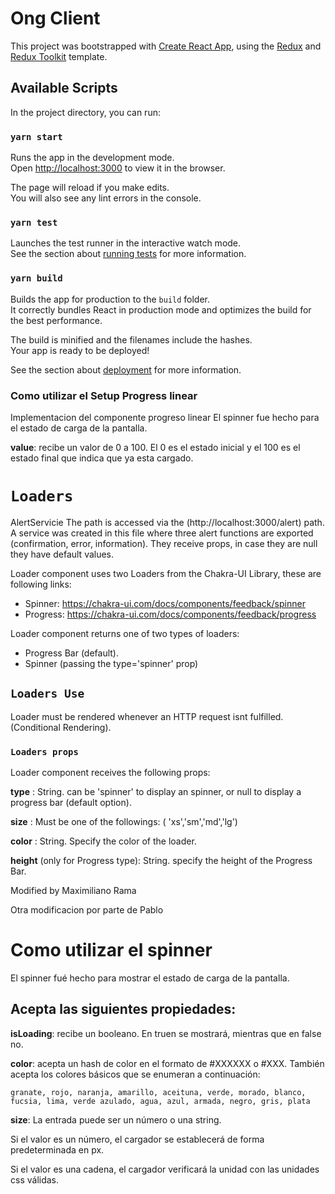 # Ong Client

This project was bootstrapped with [Create React App](https://github.com/facebook/create-react-app), using the [Redux](https://redux.js.org/) and [Redux Toolkit](https://redux-toolkit.js.org/) template.

## Available Scripts

In the project directory, you can run:

### `yarn start`

Runs the app in the development mode.<br />
Open [http://localhost:3000](http://localhost:3000) to view it in the browser.

The page will reload if you make edits.<br />
You will also see any lint errors in the console.

### `yarn test`

Launches the test runner in the interactive watch mode.<br />
See the section about [running tests](https://facebook.github.io/create-react-app/docs/running-tests) for more information.

### `yarn build`

Builds the app for production to the `build` folder.<br />
It correctly bundles React in production mode and optimizes the build for the best performance.

The build is minified and the filenames include the hashes.<br />
Your app is ready to be deployed!

See the section about [deployment](https://facebook.github.io/create-react-app/docs/deployment) for more information.

### Como utilizar el Setup Progress linear
Implementacion del componente progreso linear
El spinner fue hecho para el estado de carga de la pantalla.

**value**: recibe un valor de 0 a 100. El 0 es el estado inicial y el 100 es el estado final que indica que ya esta cargado.

# `Loaders`


AlertServicie
The path is accessed via the (http://localhost:3000/alert) path.
A service was created in this file where three alert functions are exported (confirmation, error, information). They receive props, in case they are null they have default values.

Loader component uses two Loaders from the Chakra-UI Library, these are following links:

- Spinner: https://chakra-ui.com/docs/components/feedback/spinner
- Progress: https://chakra-ui.com/docs/components/feedback/progress

Loader component returns one of two types of loaders:

- Progress Bar (default).
- Spinner (passing the type='spinner' prop)

## `Loaders Use`

Loader must be rendered whenever an HTTP request isnt fulfilled. (Conditional Rendering).

### `Loaders props`

Loader component receives the following props:

**type** : String. can be 'spinner' to display an spinner, or null to display a progress bar (default option).

**size** : Must be one of the followings: ( 'xs','sm','md','lg')

**color** : String. Specify the color of the loader.

**height** (only for Progress type): String. specify the height of the Progress Bar.

Modified by Maximiliano Rama

Otra modificacion por parte de Pablo

# Como utilizar el spinner

El spinner fué hecho para mostrar el estado de carga de la pantalla.

## Acepta las siguientes propiedades:

**isLoading**: recibe un booleano. En truen se mostrará, mientras que en false no.

**color**: acepta un hash de color en el formato de #XXXXXX o #XXX. También acepta los colores básicos que se enumeran a continuación:

```
granate, rojo, naranja, amarillo, aceituna, verde, morado, blanco, fucsia, lima, verde azulado, agua, azul, armada, negro, gris, plata
```

**size**:
La entrada puede ser un número o una string.

Si el valor es un número, el cargador se establecerá de forma predeterminada en px.

Si el valor es una cadena, el cargador verificará la unidad con las unidades css válidas.
